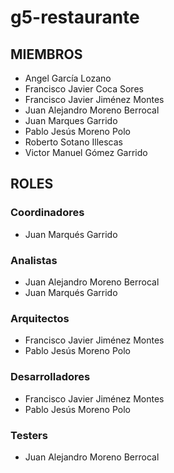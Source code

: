 # g5-restaurante
## MIEMBROS
- Angel García Lozano
- Francisco Javier Coca Sores
- Francisco Javier Jiménez Montes
- Juan Alejandro Moreno Berrocal
- Juan Marques Garrido
- Pablo Jesús Moreno Polo
- Roberto Sotano Illescas
- Victor Manuel Gómez Garrido

## ROLES
### Coordinadores
- Juan Marqués Garrido<br/>

### Analistas
- Juan Alejandro Moreno Berrocal<br/>
- Juan Marqués Garrido<br/>

### Arquitectos
- Francisco Javier Jiménez Montes<br/>
- Pablo Jesús Moreno Polo<br/>

### Desarrolladores
- Francisco Javier Jiménez Montes<br/>
- Pablo Jesús Moreno Polo<br/>

### Testers
- Juan Alejandro Moreno Berrocal<br/>
